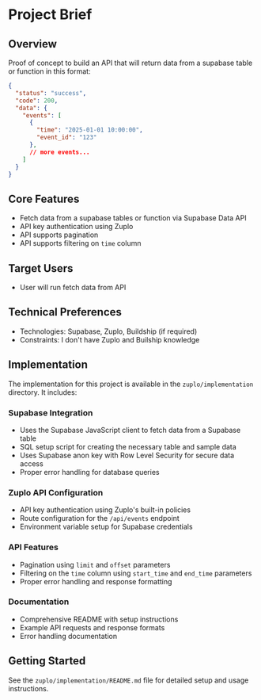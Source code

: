 # Project Brief

## Overview
Proof of concept to build an API that will return data from a supabase table or function in this format:

```json
{
  "status": "success",
  "code": 200,
  "data": {
    "events": [
      {
        "time": "2025-01-01 10:00:00",
        "event_id": "123"
      },
      // more events...
    ]
  }
}
```

## Core Features
- Fetch data from a supabase tables or function via Supabase Data API
- API key authentication using Zuplo
- API supports pagination
- API supports filtering on `time` column

## Target Users
- User will run fetch data from API

## Technical Preferences
- Technologies: Supabase, Zuplo, Buildship (if required)
- Constraints: I don't have Zuplo and Builship knowledge

## Implementation

The implementation for this project is available in the `zuplo/implementation` directory. It includes:

### Supabase Integration
- Uses the Supabase JavaScript client to fetch data from a Supabase table
- SQL setup script for creating the necessary table and sample data
- Uses Supabase anon key with Row Level Security for secure data access
- Proper error handling for database queries

### Zuplo API Configuration
- API key authentication using Zuplo's built-in policies
- Route configuration for the `/api/events` endpoint
- Environment variable setup for Supabase credentials

### API Features
- Pagination using `limit` and `offset` parameters
- Filtering on the `time` column using `start_time` and `end_time` parameters
- Proper error handling and response formatting

### Documentation
- Comprehensive README with setup instructions
- Example API requests and response formats
- Error handling documentation

## Getting Started

See the `zuplo/implementation/README.md` file for detailed setup and usage instructions.
